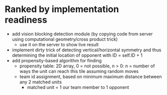 # Ranked by implementation readiness
- add vision blocking detection module (by copying code from server using computational geometry/cross product trick)
    - use it on the server to show live result
- implement dirty trick of detecting vertical/horizontal symmetry and thus determining the initial location of opponent with ID = self.ID + 1
- add propensity-based algorithm for finding
    - propensity table: 2D array, 0 = not possible, n > 0: n = number of ways the unit can reach this tile assuming random moves
    - team id assignment, based on minimum maximum distance between any 2 matched units
        - matched unit = 1 our team member to 1 opponent